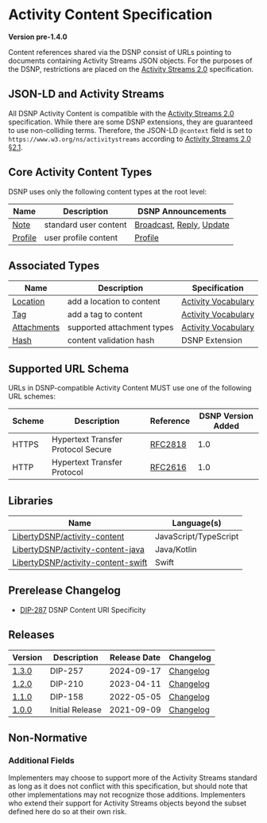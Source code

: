 # Activity Content Specification
__Version pre-1.4.0__

Content references shared via the DSNP consist of URLs pointing to documents containing Activity Streams JSON objects.
For the purposes of the DSNP, restrictions are placed on the [Activity Streams 2.0](https://www.w3.org/TR/activitystreams-core/) specification.

## JSON-LD and Activity Streams

All DSNP Activity Content is compatible with the [Activity Streams 2.0](https://www.w3.org/TR/activitystreams-core/) specification.
While there are some DSNP extensions, they are guaranteed to use non-colliding terms.
Therefore, the JSON-LD `@context` field is set to `https://www.w3.org/ns/activitystreams` according to [Activity Streams 2.0 §2.1](https://www.w3.org/TR/activitystreams-core/#jsonld).

## Core Activity Content Types

DSNP uses only the following content types at the root level:

| Name | Description | DSNP Announcements |
| ---- | ----------- | -------------------- |
[Note](Types/Note.md) | standard user content | [Broadcast](../DSNP/Types/Broadcast.md), [Reply](../DSNP/Types/Reply.md), [Update](../DSNP/Types/Update.md) |
[Profile](Types/Profile.md) | user profile content | [Profile](../DSNP/Types/Profile.md) |

## Associated Types

| Name | Description | Specification |
| ---- | ----------- | ------------- |
[Location](Associated/Location.md) | add a location to content | [Activity Vocabulary](https://www.w3.org/TR/activitystreams-vocabulary/) |
[Tag](Associated/Tag.md) | add a tag to content | [Activity Vocabulary](https://www.w3.org/TR/activitystreams-vocabulary/) |
[Attachments](Associated/Attachments.md) | supported attachment types | [Activity Vocabulary](https://www.w3.org/TR/activitystreams-vocabulary/) |
[Hash](Associated/Hash.md) | content validation hash | DSNP Extension |

## Supported URL Schema

URLs in DSNP-compatible Activity Content MUST use one of the following URL schemes:

| Scheme | Description | Reference | DSNP Version Added |
| ------ |------------ | --------- | ------------------ |
| HTTPS | Hypertext Transfer Protocol Secure | [RFC2818](https://datatracker.ietf.org/doc/html/rfc2818) | 1.0 |
| HTTP | Hypertext Transfer Protocol | [RFC2616](https://datatracker.ietf.org/doc/html/rfc2616) | 1.0 |

## Libraries

| Name | Language(s) |
| --- | --- |
| [LibertyDSNP/activity-content](https://github.com/LibertyDSNP/activity-content) | JavaScript/TypeScript |
| [LibertyDSNP/activity-content-java](https://github.com/LibertyDSNP/activity-content-java) | Java/Kotlin |
| [LibertyDSNP/activity-content-swift](https://github.com/LibertyDSNP/activity-content-swift) | Swift |

<!--- Uncomment for pre-release changes and prefix the version with `pre-[next version]` --->
## Prerelease Changelog

- [DIP-287](https://github.com/LibertyDSNP/spec/issues/287) DSNP Content URI Specificity


## Releases

| Version | Description | Release Date | Changelog |
| --- | --- | --- | --- |
| [1.3.0](https://github.com/LibertyDSNP/spec/tree/ActivityContent-v1.3.0) | DIP-257 | 2024-09-17 | [Changelog](https://github.com/LibertyDSNP/spec/releases/tag/ActivityContent-v1.3.0) |
| [1.2.0](https://github.com/LibertyDSNP/spec/tree/ActivityContent-v1.2.0) | DIP-210 | 2023-04-11 | [Changelog](https://github.com/LibertyDSNP/spec/releases/tag/ActivityContent-v1.2.0) |
| [1.1.0](https://github.com/LibertyDSNP/spec/tree/ActivityContent-v1.1.0) | DIP-158 | 2022-05-05 | [Changelog](https://github.com/LibertyDSNP/spec/releases/tag/ActivityContent-v1.1.0) |
| [1.0.0](https://github.com/LibertyDSNP/spec/tree/ActivityContent-v1.0.0) | Initial Release | 2021-09-09 | [Changelog](https://github.com/LibertyDSNP/spec/releases/tag/ActivityContent-v1.0.0) |

## Non-Normative

### Additional Fields

Implementers may choose to support more of the Activity Streams standard as long as it does not conflict with this specification, but should note that other implementations may not recognize those additions.
Implementers who extend their support for Activity Streams objects beyond the subset defined here do so at their own risk.
